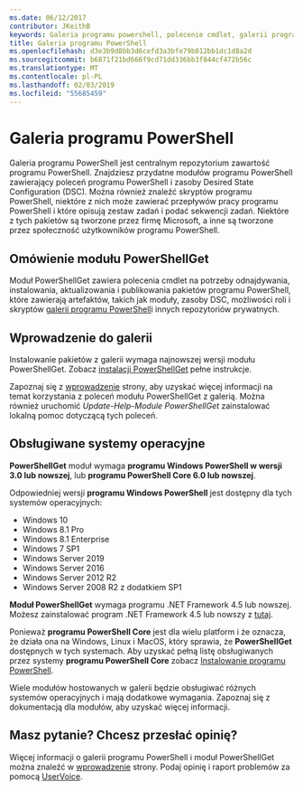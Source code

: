 ```yaml
---
ms.date: 06/12/2017
contributor: JKeithB
keywords: Galeria programu powershell, polecenie cmdlet, galerii programu PowerShell, psget
title: Galeria programu PowerShell
ms.openlocfilehash: d3e3b9d8bb3d6cefd3a3bfe79b012bb1dc1d8a2d
ms.sourcegitcommit: b6871f21bd666f9cd71dd336bb3f844cf472b56c
ms.translationtype: MT
ms.contentlocale: pl-PL
ms.lasthandoff: 02/03/2019
ms.locfileid: "55685459"
---
```

# <a name="the-powershell-gallery"></a>Galeria programu PowerShell

Galeria programu PowerShell jest centralnym repozytorium zawartość programu PowerShell. Znajdziesz przydatne modułów programu PowerShell zawierający poleceń programu PowerShell i zasoby Desired State Configuration (DSC).
Można również znaleźć skryptów programu PowerShell, niektóre z nich może zawierać przepływów pracy programu PowerShell i które opisują zestaw zadań i podać sekwencji zadań. Niektóre z tych pakietów są tworzone przez firmę Microsoft, a inne są tworzone przez społeczność użytkowników programu PowerShell.

## <a name="powershellget-overview"></a>Omówienie modułu PowerShellGet

Moduł PowerShellGet zawiera polecenia cmdlet na potrzeby odnajdywania, instalowania, aktualizowania i publikowania pakietów programu PowerShell, które zawierają artefaktów, takich jak moduły, zasoby DSC, możliwości roli i skryptów [galerii programu PowerShell](https://www.PowerShellGallery.com)i innych repozytoriów prywatnych.

## <a name="getting-started-with-the-gallery"></a>Wprowadzenie do galerii

Instalowanie pakietów z galerii wymaga najnowszej wersji modułu PowerShellGet.
Zobacz [instalacji PowerShellGet](installing-psget.md) pełne instrukcje.

Zapoznaj się z [wprowadzenie](getting-started.md) strony, aby uzyskać więcej informacji na temat korzystania z poleceń modułu PowerShellGet z galerią. Można również uruchomić *Update-Help-Module PowerShellGet* zainstalować lokalną pomoc dotyczącą tych poleceń.

## <a name="supported-operating-systems"></a>Obsługiwane systemy operacyjne

**PowerShellGet** moduł wymaga **programu Windows PowerShell w wersji 3.0 lub nowszej**, lub **programu PowerShell Core 6.0 lub nowszej**.

Odpowiedniej wersji **programu Windows PowerShell** jest dostępny dla tych systemów operacyjnych:

- Windows 10
- Windows 8.1 Pro
- Windows 8.1 Enterprise
- Windows 7 SP1
- Windows Server 2019
- Windows Server 2016
- Windows Server 2012 R2
- Windows Server 2008 R2 z dodatkiem SP1

**Moduł PowerShellGet** wymaga programu .NET Framework 4.5 lub nowszej. Możesz zainstalować program .NET Framework 4.5 lub nowszy z [tutaj](https://msdn.microsoft.com/library/5a4x27ek.aspx).

Ponieważ **programu PowerShell Core** jest dla wielu platform i że oznacza, że działa ona na Windows, Linux i MacOS, który sprawia, że **PowerShellGet** dostępnych w tych systemach. Aby uzyskać pełną listę obsługiwanych przez systemy **programu PowerShell Core** zobacz [Instalowanie programu PowerShell](/powershell/scripting/setup/installing-powershell).

Wiele modułów hostowanych w galerii będzie obsługiwać różnych systemów operacyjnych i mają dodatkowe wymagania. Zapoznaj się z dokumentacją dla modułów, aby uzyskać więcej informacji.

## <a name="got-a-question-have-feedback"></a>Masz pytanie? Chcesz przesłać opinię?

Więcej informacji o galerii programu PowerShell i moduł PowerShellGet można znaleźć w [wprowadzenie](getting-started.md) strony. Podaj opinię i raport problemów za pomocą [UserVoice](http://windowsserver.uservoice.com/forums/301869-powershell).
